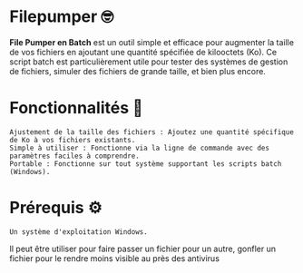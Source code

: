 # Filepumper 🤓
**File Pumper en Batch** est un outil simple et efficace pour augmenter la taille de vos fichiers en ajoutant une quantité spécifiée de kilooctets (Ko). Ce script batch est particulièrement utile pour tester des systèmes de gestion de fichiers, simuler des fichiers de grande taille, et bien plus encore.
# Fonctionnalités 🔧

    Ajustement de la taille des fichiers : Ajoutez une quantité spécifique de Ko à vos fichiers existants.
    Simple à utiliser : Fonctionne via la ligne de commande avec des paramètres faciles à comprendre.
    Portable : Fonctionne sur tout système supportant les scripts batch (Windows).

# Prérequis ⚙

    Un système d'exploitation Windows.

Il peut être utiliser pour faire passer un fichier pour un autre, gonfler un fichier pour le rendre moins visible au près des antivirus
